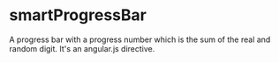 # smartProgressBar
A progress bar with a progress number which is the sum of the real and random digit.
It's an angular.js directive.
